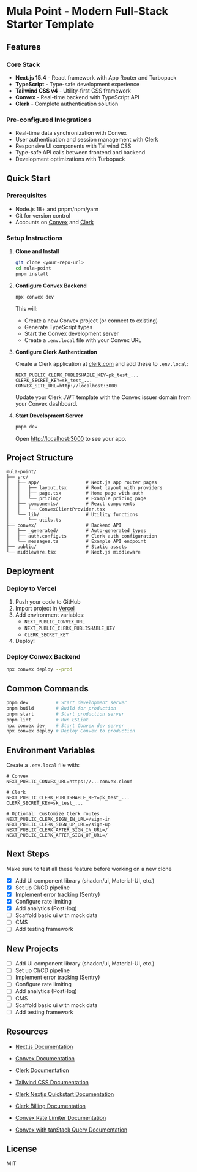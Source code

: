 
# Mula Point - Modern Full-Stack Starter Template

## Features

### Core Stack

- **Next.js 15.4** - React framework with App Router and Turbopack
- **TypeScript** - Type-safe development experience
- **Tailwind CSS v4** - Utility-first CSS framework
- **Convex** - Real-time backend with TypeScript API
- **Clerk** - Complete authentication solution

### Pre-configured Integrations

- Real-time data synchronization with Convex
- User authentication and session management with Clerk
- Responsive UI components with Tailwind CSS
- Type-safe API calls between frontend and backend
- Development optimizations with Turbopack

## Quick Start

### Prerequisites

- Node.js 18+ and pnpm/npm/yarn
- Git for version control
- Accounts on [Convex](https://convex.dev) and [Clerk](https://clerk.com)

### Setup Instructions

1. **Clone and Install**

   ```bash
   git clone <your-repo-url>
   cd mula-point
   pnpm install
   ```

2. **Configure Convex Backend**

   ```bash
   npx convex dev
   ```

   This will:
   - Create a new Convex project (or connect to existing)
   - Generate TypeScript types
   - Start the Convex development server
   - Create a `.env.local` file with your Convex URL

3. **Configure Clerk Authentication**

   Create a Clerk application at [clerk.com](https://clerk.com)
   and add these to `.env.local`:

   ```env
   NEXT_PUBLIC_CLERK_PUBLISHABLE_KEY=pk_test_...
   CLERK_SECRET_KEY=sk_test_...
   CONVEX_SITE_URL=http://localhost:3000
   ```

   Update your Clerk JWT template with the Convex issuer domain
   from your Convex dashboard.

4. **Start Development Server**

   ```bash
   pnpm dev
   ```

   Open [http://localhost:3000](http://localhost:3000) to see your app.

## Project Structure

```
mula-point/
├── src/
│   ├── app/                 # Next.js app router pages
│   │   ├── layout.tsx       # Root layout with providers
│   │   ├── page.tsx         # Home page with auth
│   │   └── pricing/         # Example pricing page
│   ├── components/          # React components
│   │   └── ConvexClientProvider.tsx
│   └── lib/                 # Utility functions
│       └── utils.ts
├── convex/                  # Backend API
│   ├── _generated/          # Auto-generated types
│   ├── auth.config.ts       # Clerk auth configuration
│   └── messages.ts          # Example API endpoint
├── public/                  # Static assets
└── middleware.tsx           # Next.js middleware

```

## Deployment

### Deploy to Vercel

1. Push your code to GitHub
2. Import project in [Vercel](https://vercel.com)
3. Add environment variables:
   - `NEXT_PUBLIC_CONVEX_URL`
   - `NEXT_PUBLIC_CLERK_PUBLISHABLE_KEY`
   - `CLERK_SECRET_KEY`
4. Deploy!

### Deploy Convex Backend

```bash
npx convex deploy --prod
```

## Common Commands

```bash
pnpm dev          # Start development server
pnpm build        # Build for production
pnpm start        # Start production server
pnpm lint         # Run ESLint
npx convex dev    # Start Convex dev server
npx convex deploy # Deploy Convex to production
```

## Environment Variables

Create a `.env.local` file with:

```env
# Convex
NEXT_PUBLIC_CONVEX_URL=https://...convex.cloud

# Clerk
NEXT_PUBLIC_CLERK_PUBLISHABLE_KEY=pk_test_...
CLERK_SECRET_KEY=sk_test_...

# Optional: Customize Clerk routes
NEXT_PUBLIC_CLERK_SIGN_IN_URL=/sign-in
NEXT_PUBLIC_CLERK_SIGN_UP_URL=/sign-up
NEXT_PUBLIC_CLERK_AFTER_SIGN_IN_URL=/
NEXT_PUBLIC_CLERK_AFTER_SIGN_UP_URL=/
```

## Next Steps

Make sure to test all these feature before working on a new clone

- [x] Add UI component library (shadcn/ui, Material-UI, etc.)
- [x] Set up CI/CD pipeline
- [x] Implement error tracking (Sentry)
- [x] Configure rate limiting
- [x] Add analytics (PostHog)
- [ ] Scaffold basic ui with mock data
- [ ] CMS
- [ ] Add testing framework

## New Projects

- [ ] Add UI component library (shadcn/ui, Material-UI, etc.)
- [ ] Set up CI/CD pipeline
- [ ] Implement error tracking (Sentry)
- [ ] Configure rate limiting
- [ ] Add analytics (PostHog)
- [ ] CMS
- [ ] Scaffold basic ui with mock data
- [ ] Add testing framework

## Resources

- [Next.js Documentation](https://nextjs.org/docs)
- [Convex Documentation](https://docs.convex.dev)
- [Clerk Documentation](https://clerk.com/docs)
- [Tailwind CSS Documentation](https://tailwindcss.com/docs)

- [Clerk Nextjs Quickstart Documentation](https://clerk.com/docs/quickstarts/nextjs)
- [Clerk Billing Documentation](https://clerk.com/docs/nextjs/billing/b2c-saas)

- [Convex Rate Limiter Documentation](https://www.convex.dev/components/rate-limiter)
- [Convex with tanStack Query Documentation](https://docs.convex.dev/client/tanstack-query)

## License

MIT
